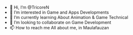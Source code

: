 - 👋 Hi, I’m @TricoreN
- 👀 I’m interested in Game and Apps Developments
- 🌱 I’m currently learning About Animation & Game Technical
- 💞️ I’m looking to collaborate on Game Development
- 📫 How to reach me All about me, in Maulafauzan

<!---
TricoreN/TricoreN is a ✨ special ✨ repository because its `README.md` (this file) appears on your GitHub profile.
You can click the Preview link to take a look at your changes.
--->
